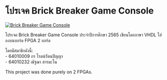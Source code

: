 # โปรเจค Brick Breaker Game Console

[![Brick Breaker Game Console](https://img.youtube.com/vi/jIqH4pMimd0/0.jpg)](https://www.youtube.com/watch?v=jIqH4pMimd0)

โปรเจค Brick Breaker Game Console ประจำปีการศึกษา 2565
เขียนโดยภาษา VHDL ใส่ลงบนบอร์ด FPGA 2 บอร์ด

โดยมีสมาชิกดังนี้:\
    - 64010009 กร โรตน์รัตนปัญญา\
    - 64010232 ณัฐฌา สารมะโน

This project was done purely on 2 FPGAs.